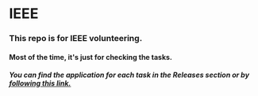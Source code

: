 # IEEE

### This repo is for IEEE volunteering. 
#### Most of the time, it's just for checking the tasks.
##### You can find the application for each task in the Releases section or by [following this link.](https://github.com/ahvvad/IEEE/releases)


